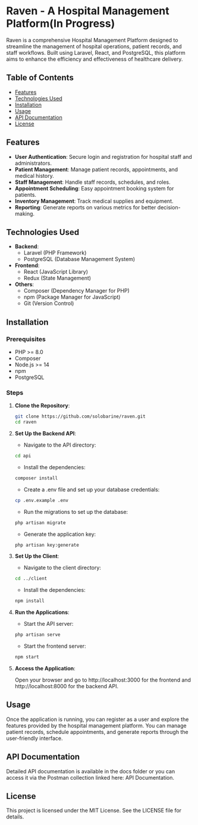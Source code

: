 # Raven - A Hospital Management Platform(In Progress)

Raven is a comprehensive Hospital Management Platform designed to streamline the management of hospital operations, patient records, and staff workflows. Built using Laravel, React, and PostgreSQL, this platform aims to enhance the efficiency and effectiveness of healthcare delivery.

## Table of Contents

- [Features](#features)
- [Technologies Used](#technologies-used)
- [Installation](#installation)
- [Usage](#usage)
- [API Documentation](#api-documentation)
- [License](#license)

## Features

- **User Authentication**: Secure login and registration for hospital staff and administrators.
- **Patient Management**: Manage patient records, appointments, and medical history.
- **Staff Management**: Handle staff records, schedules, and roles.
- **Appointment Scheduling**: Easy appointment booking system for patients.
- **Inventory Management**: Track medical supplies and equipment.
- **Reporting**: Generate reports on various metrics for better decision-making.

## Technologies Used

- **Backend**:
  - Laravel (PHP Framework)
  - PostgreSQL (Database Management System)
- **Frontend**:
  - React (JavaScript Library)
  - Redux (State Management)
- **Others**:
  - Composer (Dependency Manager for PHP)
  - npm (Package Manager for JavaScript)
  - Git (Version Control)

## Installation

### Prerequisites

- PHP >= 8.0
- Composer
- Node.js >= 14
- npm
- PostgreSQL

### Steps

1. **Clone the Repository**:

   ```bash
   git clone https://github.com/solobarine/raven.git
   cd raven
   ```

2. **Set Up the Backend API**:

   - Navigate to the API directory:

   ```bash
   cd api
   ```

   - Install the dependencies:

   ```bash
   composer install
   ```

   - Create a .env file and set up your database credentials:

   ```bash
   cp .env.example .env
   ```

   - Run the migrations to set up the database:

   ```bash
   php artisan migrate
   ```

   - Generate the application key:

   ```bash
   php artisan key:generate
   ```

3. **Set Up the Client**:

   - Navigate to the client directory:

   ```bash
   cd ../client
   ```

   - Install the dependencies:

   ```bash
   npm install
   ```

4. **Run the Applications**:

   - Start the API server:

   ```bash
   php artisan serve
   ```

   - Start the frontend server:

   ```bash
   npm start
   ```

5. **Access the Application**:

   Open your browser and go to http://localhost:3000 for the frontend and http://localhost:8000 for the backend API.

## Usage

Once the application is running, you can register as a user and explore the features provided by the hospital management platform. You can manage patient records, schedule appointments, and generate reports through the user-friendly interface.

## API Documentation

Detailed API documentation is available in the docs folder or you can access it via the Postman collection linked here: API Documentation.

## License

This project is licensed under the MIT License. See the LICENSE file for details.
